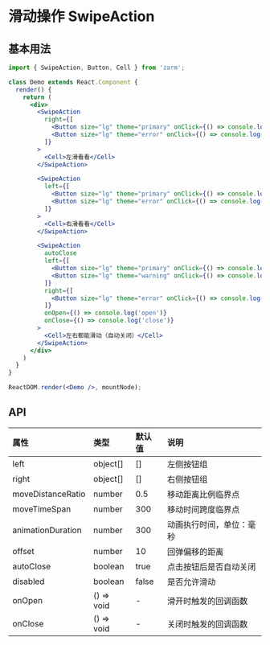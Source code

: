 # 滑动操作 SwipeAction



## 基本用法
```jsx
import { SwipeAction, Button, Cell } from 'zarm';

class Demo extends React.Component {
  render() {
    return (
      <div>
        <SwipeAction
          right={[
            <Button size="lg" theme="primary" onClick={() => console.log('右按钮1')}>右按钮1</Button>,
            <Button size="lg" theme="error" onClick={() => console.log('右按钮2')}>右按钮2</Button>,
          ]}
        >
          <Cell>左滑看看</Cell>
        </SwipeAction>

        <SwipeAction
          left={[
            <Button size="lg" theme="primary" onClick={() => console.log('左按钮1')}>左按钮1</Button>,
            <Button size="lg" theme="error" onClick={() => console.log('左按钮2')}>左按钮2</Button>,
          ]}
        >
          <Cell>右滑看看</Cell>
        </SwipeAction>

        <SwipeAction
          autoClose
          left={[
            <Button size="lg" theme="primary" onClick={() => console.log('左按钮1')}>左按钮1</Button>,
            <Button size="lg" theme="warning" onClick={() => console.log('左按钮2')}>左按钮2</Button>,
          ]}
          right={[
            <Button size="lg" theme="error" onClick={() => console.log('右按钮1')}>右按钮2</Button>,
          ]}
          onOpen={() => console.log('open')}
          onClose={() => console.log('close')}
        >
          <Cell>左右都能滑动（自动关闭）</Cell>
        </SwipeAction>
      </div>
    )
  }
}

ReactDOM.render(<Demo />, mountNode);
```



## API

| 属性 | 类型 | 默认值 | 说明 |
| :--- | :--- | :--- | :--- |
| left | object[] | [] | 左侧按钮组 |
| right | object[] | [] | 右侧按钮组 |
| moveDistanceRatio | number | 0.5 | 移动距离比例临界点 |
| moveTimeSpan | number | 300 | 移动时间跨度临界点 |
| animationDuration | number | 300 | 动画执行时间，单位：毫秒 |
| offset | number | 10 | 回弹偏移的距离 |
| autoClose | boolean | true | 点击按钮后是否自动关闭 | 
| disabled | boolean | false | 是否允许滑动 |
| onOpen | () => void | - | 滑开时触发的回调函数 |
| onClose | () => void | - | 关闭时触发的回调函数 |
